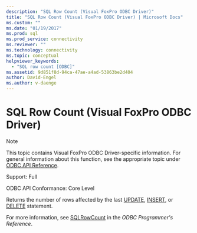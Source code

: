 ```yaml
---
description: "SQL Row Count (Visual FoxPro ODBC Driver)"
title: "SQL Row Count (Visual FoxPro ODBC Driver) | Microsoft Docs"
ms.custom: ""
ms.date: "01/19/2017"
ms.prod: sql
ms.prod_service: connectivity
ms.reviewer: ""
ms.technology: connectivity
ms.topic: conceptual
helpviewer_keywords: 
  - "SQL row count [ODBC]"
ms.assetid: 9d851f8d-94ca-47ae-a4ad-53863be2d404
author: David-Engel
ms.author: v-daenge
---
```

# SQL Row Count (Visual FoxPro ODBC Driver)
> [!NOTE]  
>  This topic contains Visual FoxPro ODBC Driver-specific information. For general information about this function, see the appropriate topic under [ODBC API Reference](../../odbc/reference/syntax/odbc-api-reference.md).  
  
 Support: Full  
  
 ODBC API Conformance: Core Level  
  
 Returns the number of rows affected by the last [UPDATE](../../odbc/microsoft/update-sql-command.md), [INSERT](../../odbc/microsoft/insert-sql-command.md), or [DELETE](../../odbc/microsoft/delete-sql-command.md) statement.  
  
 For more information, see [SQLRowCount](../../odbc/reference/syntax/sqlrowcount-function.md) in the *ODBC Programmer's Reference*.
